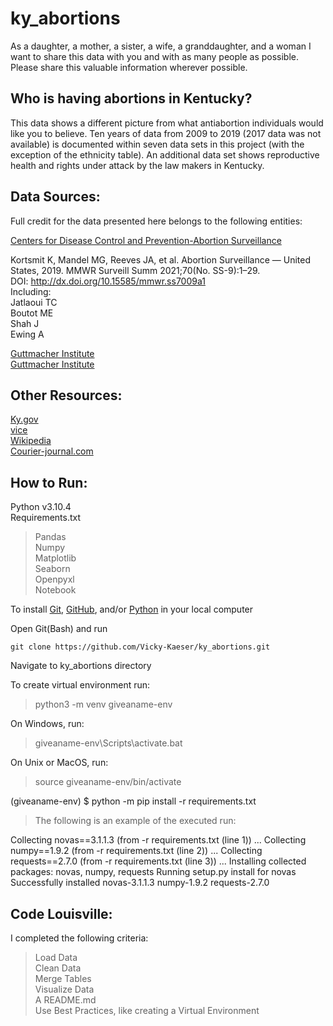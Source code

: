# ky_abortions


As a daughter, a mother, a sister, a wife, a granddaughter, and a woman I want to share this data with you and with as many people as possible. Please share this valuable information wherever possible.

## Who is having abortions in Kentucky?

This data shows a different picture from what antiabortion individuals would like you to believe.
Ten years of data from 2009 to 2019 (2017 data was not available) is documented within seven data sets in this project (with the exception of the ethnicity table).
An additional data set shows reproductive health and rights under attack by the law makers in Kentucky.

## Data Sources:

Full credit for the data presented here belongs to the following entities:

[Centers for Disease Control and Prevention-Abortion Surveillance](https://search.cdc.gov/search/?query=kentucky%27s%20abortion%20clinics&dpage=1#results-web)   

Kortsmit K, Mandel MG, Reeves JA, et al. Abortion Surveillance — United States, 2019. MMWR Surveill Summ 2021;70(No. SS-9):1–29. DOI: http://dx.doi.org/10.15585/mmwr.ss7009a1   
Including:   
Jatlaoui TC  
Boutot ME   
Shah J   
Ewing A

[Guttmacher Institute](https://www.guttmacher.org/article/2012/01/states-enact-record-number-abortion-restrictions-2011)   
[Guttmacher Institute](https://www.guttmacher.org/laws-affecting-reproductive-health-and-rights-2011-state-policy-review)


## Other Resources:   

[Ky.gov](https://apps.legislature.ky.gov/recorddocuments/bill/21RS/hb91/bill.pdf)   
[vice](https://news.vice.com/en_us/articlepaz4bvlast-clinics-seven-states-one-abortion-clinic-left)   
[Wikipedia](https://en.wikipedia.org/wiki/Abortion_in_Kentucky)   
[Courier-journal.com](https://www.courier-journal.com/story/news/politics/ky-general-assembly/2022/04/15/new-kentucky-abortion-law-ky-only-state-without-abortion-services/7330408001/)


## How to Run:

Python v3.10.4   
Requirements.txt   
   > Pandas   
    Numpy   
    Matplotlib   
    Seaborn   
    Openpyxl   
    Notebook

To install [Git](https://github.com/git-guides/install-git), [GitHub](https://desktop.github.com/), and/or [Python](https://www.python.org/downloads/) in your local computer

Open Git(Bash) and run   

    git clone https://github.com/Vicky-Kaeser/ky_abortions.git

Navigate to ky_abortions directory

To create virtual environment run:   
>python3 -m venv giveaname-env   

On Windows, run:   
>giveaname-env\Scripts\activate.bat   

On Unix or MacOS, run:   
>source giveaname-env/bin/activate

(giveaname-env) $ python -m pip install -r requirements.txt   
>The following is an example of the executed run:   

Collecting novas==3.1.1.3 (from -r requirements.txt (line 1))
  ...
Collecting numpy==1.9.2 (from -r requirements.txt (line 2))
  ...
Collecting requests==2.7.0 (from -r requirements.txt (line 3))
  ...
Installing collected packages: novas, numpy, requests
  Running setup.py install for novas
Successfully installed novas-3.1.1.3 numpy-1.9.2 requests-2.7.0


## Code Louisville:
I completed the following criteria:   
>Load Data    
Clean Data  
Merge Tables   
Visualize Data   
A README.md   
Use Best Practices, like creating a Virtual Environment 


